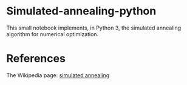 # Simulated-annealing-python
This small notebook implements, in Python 3, the simulated annealing algorithm for numerical optimization.
# References
The Wikipedia page: [simulated annealing](https://en.wikipedia.org/wiki/Simulated_annealing)
